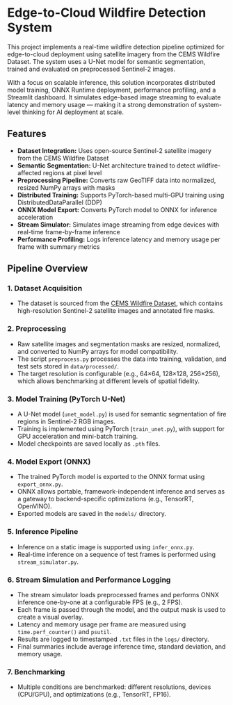 # Edge-to-Cloud Wildfire Detection System

This project implements a real-time wildfire detection pipeline optimized for edge-to-cloud deployment using satellite imagery from the CEMS Wildfire Dataset. The system uses a U-Net model for semantic segmentation, trained and evaluated on preprocessed Sentinel-2 images.

With a focus on scalable inference, this solution incorporates distributed model training, ONNX Runtime deployment, performance profiling, and a Streamlit dashboard. It simulates edge-based image streaming to evaluate latency and memory usage — making it a strong demonstration of system-level thinking for AI deployment at scale.

## Features

- **Dataset Integration:** Uses open-source Sentinel-2 satellite imagery from the CEMS Wildfire Dataset
- **Semantic Segmentation:** U-Net architecture trained to detect wildfire-affected regions at pixel level
- **Preprocessing Pipeline:** Converts raw GeoTIFF data into normalized, resized NumPy arrays with masks
- **Distributed Training:** Supports PyTorch-based multi-GPU training using DistributedDataParallel (DDP)
- **ONNX Model Export:** Converts PyTorch model to ONNX for inference acceleration
- **Stream Simulator:** Simulates image streaming from edge devices with real-time frame-by-frame inference
- **Performance Profiling:** Logs inference latency and memory usage per frame with summary metrics

## Pipeline Overview

### 1. Dataset Acquisition

- The dataset is sourced from the [CEMS Wildfire Dataset](https://github.com/MatteoM95/CEMS-Wildfire-Dataset), which contains high-resolution Sentinel-2 satellite images and annotated fire masks.

### 2. Preprocessing

- Raw satellite images and segmentation masks are resized, normalized, and converted to NumPy arrays for model compatibility.
- The script `preprocess.py` processes the data into training, validation, and test sets stored in `data/processed/`.
- The target resolution is configurable (e.g., 64×64, 128×128, 256×256), which allows benchmarking at different levels of spatial fidelity.

### 3. Model Training (PyTorch U-Net)

- A U-Net model (`unet_model.py`) is used for semantic segmentation of fire regions in Sentinel-2 RGB images.
- Training is implemented using PyTorch (`train_unet.py`), with support for GPU acceleration and mini-batch training.
- Model checkpoints are saved locally as `.pth` files.

### 4. Model Export (ONNX)

- The trained PyTorch model is exported to the ONNX format using `export_onnx.py`.
- ONNX allows portable, framework-independent inference and serves as a gateway to backend-specific optimizations (e.g., TensorRT, OpenVINO).
- Exported models are saved in the `models/` directory.

### 5. Inference Pipeline

- Inference on a static image is supported using `infer_onnx.py`.
- Real-time inference on a sequence of test frames is performed using `stream_simulator.py`.

### 6. Stream Simulation and Performance Logging

- The stream simulator loads preprocessed frames and performs ONNX inference one-by-one at a configurable FPS (e.g., 2 FPS).
- Each frame is passed through the model, and the output mask is used to create a visual overlay.
- Latency and memory usage per frame are measured using `time.perf_counter()` and `psutil`.
- Results are logged to timestamped `.txt` files in the `logs/` directory.
- Final summaries include average inference time, standard deviation, and memory usage.

### 7. Benchmarking

- Multiple conditions are benchmarked: different resolutions, devices (CPU/GPU), and optimizations (e.g., TensorRT, FP16).